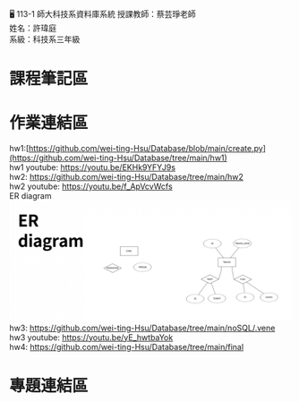 :desktop_computer: 113-1 師大科技系資料庫系統
授課教師：蔡芸琤老師<br/>
姓名：許瑋庭<br/>
系級：科技系三年級<br/>

# 課程筆記區

# 作業連結區
hw1:[https://github.com/wei-ting-Hsu/Database/blob/main/create.py](https://github.com/wei-ting-Hsu/Database/tree/main/hw1)<br/>
hw1 youtube: https://youtu.be/EKHk9YFYJ9s <br/>
hw2: https://github.com/wei-ting-Hsu/Database/tree/main/hw2 <br/>
hw2 youtube: https://youtu.be/f_ApVcvWcfs <br/>
ER diagram <br/>
![image](https://github.com/wei-ting-Hsu/Database/blob/main/ER.png)
hw3: https://github.com/wei-ting-Hsu/Database/tree/main/noSQL/.vene <br/>
hw3 youtube: https://youtu.be/yE_hwtbaYok <br/>
hw4: https://github.com/wei-ting-Hsu/Database/tree/main/final
# 專題連結區
